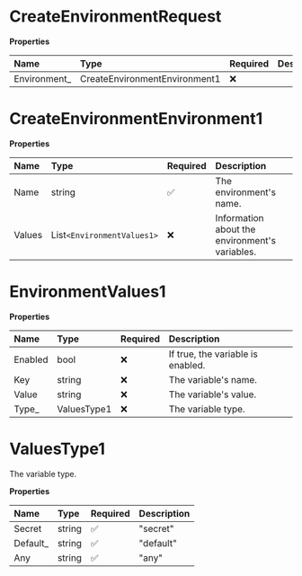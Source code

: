 # CreateEnvironmentRequest

**Properties**

| Name          | Type                          | Required | Description |
| :------------ | :---------------------------- | :------- | :---------- |
| Environment\_ | CreateEnvironmentEnvironment1 | ❌       |             |

# CreateEnvironmentEnvironment1

**Properties**

| Name   | Type                     | Required | Description                                    |
| :----- | :----------------------- | :------- | :--------------------------------------------- |
| Name   | string                   | ✅       | The environment's name.                        |
| Values | List`<EnvironmentValues1>` | ❌       | Information about the environment's variables. |

# EnvironmentValues1

**Properties**

| Name    | Type        | Required | Description                       |
| :------ | :---------- | :------- | :-------------------------------- |
| Enabled | bool        | ❌       | If true, the variable is enabled. |
| Key     | string      | ❌       | The variable's name.              |
| Value   | string      | ❌       | The variable's value.             |
| Type\_  | ValuesType1 | ❌       | The variable type.                |

# ValuesType1

The variable type.

**Properties**

| Name      | Type   | Required | Description |
| :-------- | :----- | :------- | :---------- |
| Secret    | string | ✅       | "secret"    |
| Default\_ | string | ✅       | "default"   |
| Any       | string | ✅       | "any"       |

<!-- This file was generated by liblab | https://liblab.com/ -->
